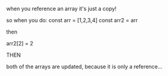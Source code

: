 when you reference an array it's just a copy!

so when you do:
const arr = [1,2,3,4]
const arr2 = arr

then

arr2[2] = 2

THEN

both of the arrays are updated, because it is only a reference...

